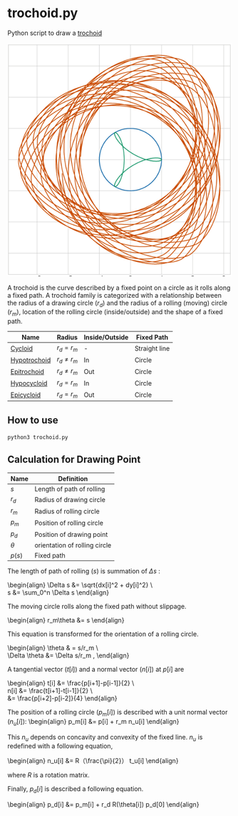 # trochoid.py

Python script to draw a [trochoid](https://en.wikipedia.org/wiki/Trochoid)

![sample trochoid](img/trochoid-1.png)

A trochoid is the curve described by a fixed point on a circle as it rolls along a fixed path. 
A trochoid family is categorized with a relationship between the radius of a drawing circle ($r_d$) and the radius of a rolling (moving) circle ($r_m$), location of the rolling circle (inside/outside) and the shape of a fixed path. 


| Name | Radius | Inside/Outside | Fixed Path |
|------|--------|--------|------------|
|   [Cycloid](https://en.wikipedia.org/wiki/Cycloid)   |   $r_d = r_m$     |    -    |     Straight line       |
|   [Hypotrochoid](https://en.wikipedia.org/wiki/Hypotrochoid)   |   $r_d \neq r_m$     |    In    |     Circle       |
|   [Epitrochoid](https://en.wikipedia.org/wiki/Epitrochoid)   |   $r_d \neq r_m$     |    Out    |     Circle       |
|   [Hypocycloid](https://en.wikipedia.org/wiki/Hypocycloid)   |   $r_d = r_m$     |    In    |     Circle       |
|   [Epicycloid](https://en.wikipedia.org/wiki/Epicycloid)   |   $r_d = r_m$     |    Out    |     Circle       |


## How to use

```
python3 trochoid.py
```

## Calculation for Drawing Point

| Name | Definition |
|------|--------|
|$s$|Length of path of rolling|
|$r_d$| Radius of drawing circle |
|$r_m$| Radius of rolling circle|
|$p_m$| Position of rolling circle|
|$p_d$| Position of drawing point|
|$\theta$|orientation of rolling circle|
|$p(s)$| Fixed path|



The length of path of rolling ($s$) is summation of $\Delta s$ :

\begin{align}
\Delta s &= \sqrt{dx[i]^2 + dy[i]^2} \\\
s &= \sum_0^n \Delta s
\end{align}


The moving circle rolls along the fixed path without slippage. 

\begin{align}
    r_m\theta &= s
\end{align}

This equation is transformed for the orientation of a rolling circle.

\begin{align}
\theta & = s/r_m \\\
\Delta \theta &= \Delta s/r_m ,
\end{align}


A tangential vector ($t[i]$) and a normal vector ($n[i]$) at $p[i]$ are 

\begin{align}
t[i] &= \frac{p[i+1]-p[i-1]}{2} \\\
n[i] &= \frac{t[i+1]-t[i-1]}{2} \\\
&= \frac{p[i+2]-p[i-2]}{4}
\end{align}


The position of a rolling circle ($p_m[i]$) is described with a unit normal vector ($n_u[i]$): 
\begin{align}
p_m[i] &= p[i] + r_m n_u[i]
\end{align}


This $n_u$ depends on concavity and convexity of the fixed line.
$n_u$ is redefined with a following equation,

\begin{align}
n_u[i] &= R（\frac{\pi}{2}） t_u[i]
\end{align}

where $R$ is a rotation matrix.


Finally, $p_d[i]$ is described a following equation.

\begin{align}
p_d[i] &= p_m[i] + r_d R(\theta[i]) p_d[0]
\end{align}

